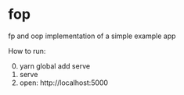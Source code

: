 # fop
fp and oop implementation of a simple example app


How to run:

0. yarn global add serve
1. serve
2. open: http://localhost:5000
